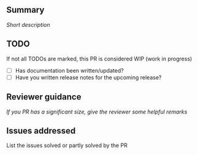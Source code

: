 ## Summary

*Short description*

## TODO

If not all TODOs are marked, this PR is considered WIP (work in progress)

- [ ] Has documentation been written/updated?
- [ ] Have you written release notes for the upcoming release?

## Reviewer guidance

*If you PR has a significant size, give the reviewer some helpful remarks*

## Issues addressed

List the issues solved or partly solved by the PR

